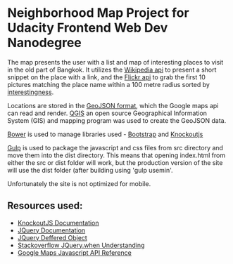 # Neighborhood Map Project for Udacity Frontend Web Dev Nanodegree

The map presents the user with a list and map of interesting places to visit in the old part of Bangkok. It utilizes the [Wikipedia api](http://www.mediawiki.org/wiki/API:Main_page) to present a short snippet on the place with a link, and the [Flickr api](https://www.flickr.com/services/api/) to grab the first 10 pictures matching the place name within a 100 metre radius sorted by [interestingness](https://www.flickr.com/explore/interesting/).

Locations are stored in the [GeoJSON format](http://geojson.org/), which the Google maps api can read and render. [QGIS](http://www.qgis.org) an open source Geographical Information System (GIS) and mapping program was used to create the GeoJSON data.

[Bower](http://bower.io) is used to manage libraries used - [Bootstrap](http://getbootstrap.com/) and [Knockoutjs](http://knockoutjs.com)

[Gulp](http://www.gulp.com) is used to package the javascript and css files from src directory and move them into the dist directory. This means that opening index.html from either the src or dist folder will work, but the production version of the site will use the dist folder (after building using 'gulp usemin'.

Unfortunately the site is not optimized for mobile.

## Resources used:
* [KnockoutJS Documentation](http://knockoutjs.com/documentation/introduction.html)
* [JQuery Documentation](https://api.jquery.com/)
* [JQuery Deffered Object](https://api.jquery.com/category/deferred-object/)
* [Stackoverflow JQuery.when Understanding](http://stackoverflow.com/questions/5280699/jquery-when-understanding)
* [Google Maps Javascript API Reference](https://developers.google.com/maps/documentation/javascript/reference)

